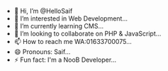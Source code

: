 - 👋 Hi, I’m @HelloSaif
- 👀 I’m interested in Web Development...
- 🌱 I’m currently learning CMS...
- 💞️ I’m looking to collaborate on PHP & JavaScript...
- 📫 How to reach me WA:01633700075...
- 😄 Pronouns: Saif...
- ⚡ Fun fact: I'm a NooB Developer...

<!---
HelloSaif/HelloSaif is a ✨ special ✨ repository because its `README.md` (this file) appears on your GitHub profile.
You can click the Preview link to take a look at your changes.
--->

